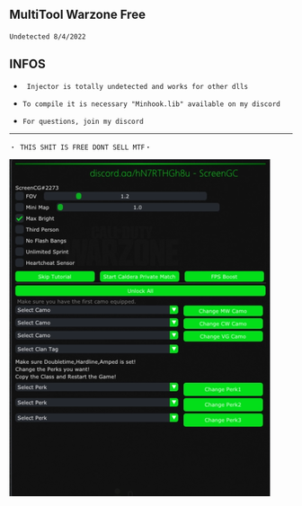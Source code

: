 ## MultiTool Warzone Free 
 ```sh-session
Undetected 8/4/2022
 ``` 



## INFOS

* ` Injector is totally undetected and works for other dlls`

* ` To compile it is necessary "Minhook.lib" available on my discord `

* ` For questions, join my discord `


***


 ```sh-session
・ THIS SHIT IS FREE DONT SELL MTF・ 
```      
![Preview](https://github.com/ScreenGC/Warzone-Multi-tool/blob/main/unknown.png)

